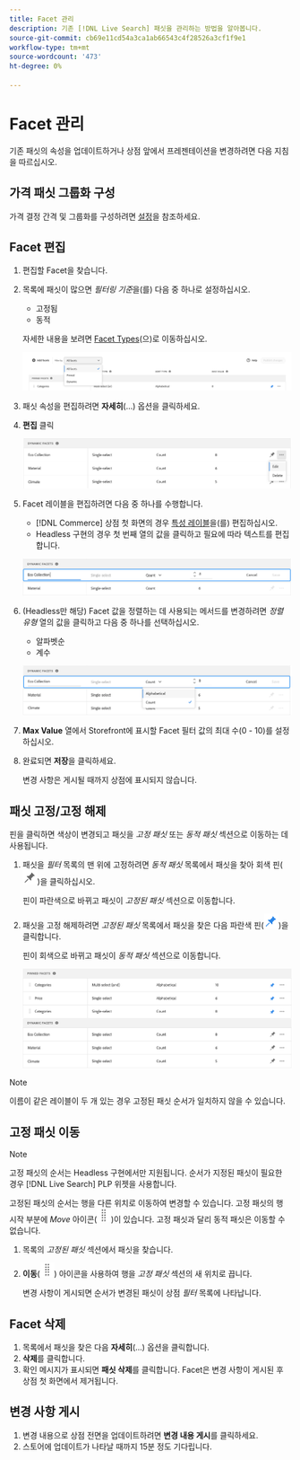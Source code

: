 ```yaml
---
title: Facet 관리
description: 기존 [!DNL Live Search] 패싯을 관리하는 방법을 알아봅니다.
source-git-commit: cb69e11cd54a3ca1ab66543c4f28526a3cf1f9e1
workflow-type: tm+mt
source-wordcount: '473'
ht-degree: 0%

---
```


# Facet 관리

기존 패싯의 속성을 업데이트하거나 상점 앞에서 프레젠테이션을 변경하려면 다음 지침을 따르십시오.

## 가격 패싯 그룹화 구성

가격 결정 간격 및 그룹화를 구성하려면 [설정](settings.md)을 참조하세요.

## Facet 편집

1. 편집할 Facet을 찾습니다.
1. 목록에 패싯이 많으면 *필터링 기준*&#x200B;을(를) 다음 중 하나로 설정하십시오.

   * 고정됨
   * 동적

   자세한 내용을 보려면 [Facet Types](facets-type.md)(으)로 이동하십시오.

   ![필터 패싯](assets/facets-filter-by-cropped.png)

1. 패싯 속성을 편집하려면 **자세히**(...) 옵션을 클릭하세요.
1. **편집** 클릭

   ![옵션 편집](assets/facet-edit-menu.png)

1. Facet 레이블을 편집하려면 다음 중 하나를 수행합니다.

   * [!DNL Commerce] 상점 첫 화면의 경우 [특성 레이블](https://experienceleague.adobe.com/docs/commerce-admin/catalog/product-attributes/product-attributes.html)을(를) 편집하십시오.
   * Headless 구현의 경우 첫 번째 열의 값을 클릭하고 필요에 따라 텍스트를 편집합니다.

   ![레이블 편집](assets/facet-edit-label.png)

1. (Headless만 해당) Facet 값을 정렬하는 데 사용되는 메서드를 변경하려면 *정렬 유형* 열의 값을 클릭하고 다음 중 하나를 선택하십시오.

   * 알파벳순
   * 계수

   ![개수 편집](assets/facets-edit-count.png)

1. **Max Value** 열에서 Storefront에 표시할 Facet 필터 값의 최대 수(0 - 10)를 설정하십시오.
1. 완료되면 **저장**&#x200B;을 클릭하세요.

   변경 사항은 게시될 때까지 상점에 표시되지 않습니다.

## 패싯 고정/고정 해제

핀을 클릭하면 색상이 변경되고 패싯을 *고정 패싯* 또는 *동적 패싯* 섹션으로 이동하는 데 사용됩니다.

1. 패싯을 *필터* 목록의 맨 위에 고정하려면 *동적 패싯* 목록에서 패싯을 찾아 회색 핀(![핀 선택기](assets/btn-pin-gray.png))을 클릭하십시오.

   핀이 파란색으로 바뀌고 패싯이 *고정된 패싯* 섹션으로 이동합니다.

1. 패싯을 고정 해제하려면 *고정된 패싯* 목록에서 패싯을 찾은 다음 파란색 핀(![핀 선택기](assets/btn-pin-blue.png))을 클릭합니다.

   핀이 회색으로 바뀌고 패싯이 *동적 패싯* 섹션으로 이동합니다.

   ![고정된 동적 패싯](assets/facets-pinned-unpinned.png)

>[!NOTE]
>
>이름이 같은 레이블이 두 개 있는 경우 고정된 패싯 순서가 일치하지 않을 수 있습니다.

## 고정 패싯 이동

>[!NOTE]
>
>고정 패싯의 순서는 Headless 구현에서만 지원됩니다. 순서가 지정된 패싯이 필요한 경우 [!DNL Live Search] PLP 위젯을 사용합니다.

고정된 패싯의 순서는 행을 다른 위치로 이동하여 변경할 수 있습니다. 고정 패싯의 행 시작 부분에 *Move* 아이콘(![Move 선택기](assets/btn-move.png))이 있습니다. 고정 패싯과 달리 동적 패싯은 이동할 수 없습니다.

1. 목록의 *고정된 패싯* 섹션에서 패싯을 찾습니다.
1. **이동**(![이동 선택기](assets/btn-move.png)) 아이콘을 사용하여 행을 *고정 패싯* 섹션의 새 위치로 끕니다.

   변경 사항이 게시되면 순서가 변경된 패싯이 상점 *필터* 목록에 나타납니다.

## Facet 삭제

1. 목록에서 패싯을 찾은 다음 **자세히**(...) 옵션을 클릭합니다.
1. **삭제**&#x200B;를 클릭합니다.
1. 확인 메시지가 표시되면 **패싯 삭제**&#x200B;를 클릭합니다.
Facet은 변경 사항이 게시된 후 상점 첫 화면에서 제거됩니다.

## 변경 사항 게시

1. 변경 내용으로 상점 전면을 업데이트하려면 **변경 내용 게시**&#x200B;를 클릭하세요.
1. 스토어에 업데이트가 나타날 때까지 15분 정도 기다립니다.
